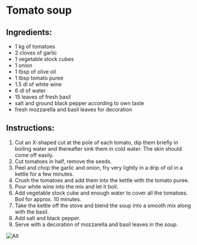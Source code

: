 # Tomato soup

## Ingredients:

- 1 kg of tomatoes
- 2 cloves of garlic
- 1 vegetable stock cubes
- 1 onion
- 1 tbsp of olive oil
- 1 tbsp tomato puree
- 1.5 dl of white wine
- 6 dl of water
- 15 leaves of fresh basil
- salt and ground black pepper according to own taste
- fresh mozzarella and basil leaves for decoration

## Instructions:

1. Cut an X-shaped cut at the pole of each tomato, dip them briefly in boiling water and thereafter sink them in cold water. The skin should come off easily.
2. Cut tomatoes in half, remove the seeds.
3. Peel and chop the garlic and onion, fry very lightly in a drip of oil in a kettle for a few minutes.
4. Crush the tomatoes and add them into the kettle with the tomato puree.
5. Pour white wine into the mix and let it boil. 
6. Add vegetable stock cube and enough water to cover all the tomatoes. Boil for approx. 10 minutes.
7. Take the kettle off the stove and blend the soup into a smooth mix along with the basil.
8. Add salt and black pepper.
9. Serve with a decoration of mozzarella and basil leaves in the soup.


![Alt](https://raw.github.com/nali/versioned-cookbook/master/pictures/pancake.jpg)


